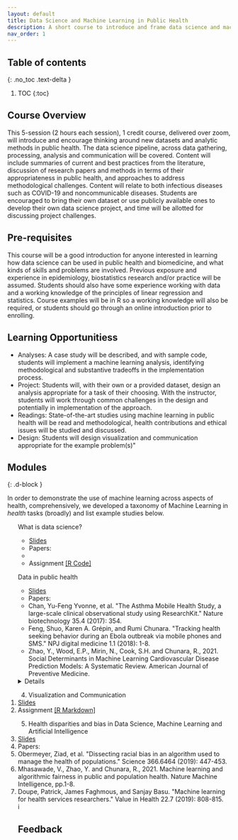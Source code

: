 ```yaml
---
layout: default
title: Data Science and Machine Learning in Public Health
description: A short course to introduce and frame data science and machine learning skills within the principles and priorities of public health. 
nav_order: 1
---
```



<!--
This repository contains information about the tutorial [Machine Learning in Population and Public Health: challenges and opportunites](https://www.chilconference.org/tutorial_b.html) at [ACM Conference on Health, Information and Learning, 2020](https://www.chilconference.org/index.html). A full summary of the tutorial is provided in [this document](./docs/ACM_chil_tutorial_summary.pdf). Citation: <br/>
**Mhasawade, Vishwali, Yuan Zhao, and Rumi Chunara. “Machine Learning in Population and Public Health.” ArXiv:2008.07278 [Cs], July 21, 2020. [http://arxiv.org/abs/2008.07278](http://arxiv.org/abs/2008.07278).**

[Tutorial video found here.](https://slideslive.com/38931964/machine-learning-in-population-and-public-health-challenges-and-opportunities)

-->
## Table of contents
{: .no_toc .text-delta }

1. TOC
{:toc}

## Course Overview
This 5-session (2 hours each session), 1 credit course, delivered over zoom, will introduce and encourage thinking around new datasets and analytic  methods in public health. The data science pipeline, across data gathering, processing, analysis and communication will be covered. Content will include summaries of current and best practices from the literature, discussion of research papers and methods in terms of their appropriateness in public health, and approaches to address methodological challenges. Content will relate to both infectious diseases such as COVID-19 and noncommunicable diseases. Students are encouraged to bring their own dataset or use publicly available ones to develop their own data science project, and time will be allotted for discussing project challenges.

## Pre-requisites
This course will be a good introduction for anyone interested in learning how data science can be used in public health and biomedicine, and what kinds of skills and problems are involved. Previous exposure and experience in epidemiology, biostatistics research and/or practice will be assumed. Students should also have some experience working with data and a working knowledge of the principles of linear regression and statistics. Course examples will be in R so a working knowledge will also be required, or students should go through an online introduction prior to enrolling.

## Learning Opportunitiess
<ul>
<li>Analyses: A case study will be described, and with sample code, students will implement a machine learning analysis, identifying methodological and substantive tradeoffs in the implementation process.
</li>
<li>Project: Students will, with their own or a provided dataset, design an analysis appropriate for a task of their choosing. With the instructor, students will work through common challenges in the design and potentially in implementation of the approach.
</li>
<li>Readings: State-of-the-art studies using machine learning in public health will be read and methodological, health contributions and ethical issues will be studied and discussed.
</li>
<li>Design: Students will design visualization and communication appropriate for the example
problem(s)"
</li>
</ul>
<!--
-->

## Modules
{: .d-block }

In order to demonstrate the use of machine learning across aspects of health, comprehensively, we developed a taxonomy of Machine Learning in <i>health</i> tasks (broadly) and list example studies below.

<ol>
What is data science?
<ul style="PADDING-LEFT: 25px">
<li> <a href="https://www.nature.com/articles/nature12060?page=32">Slides</a></li>
<li> Papers: <li> </li></li>
<li> Assignment <a href="https://www.nyu.edu">[R Code]</a></li>
</ul>
</ol>

<ol> 
Data in public health
<ul>
<li> <a href="https://www.nyu.edu">Slides</a></li>

<li> Papers: 
<li> Chan, Yu-Feng Yvonne, et al. "The Asthma Mobile Health Study, a large-scale clinical observational
study using ResearchKit." Nature biotechnology 35.4 (2017): 354.</li>
<li>Feng, Shuo, Karen A. Grépin, and Rumi Chunara. "Tracking health seeking behavior during an Ebola
outbreak via mobile phones and SMS." NPJ digital medicine 1.1 (2018): 1-8.</li>
<li>Zhao, Y., Wood, E.P., Mirin, N., Cook, S.H. and Chunara, R., 2021. Social Determinants in Machine Learning Cardiovascular Disease Prediction Models: A Systematic Review. American Journal of Preventive Medicine.</li>
</li>
</ul>

<details>3. Machine Learning
<li> <a href="https://www.nature.com/articles/nature12060?page=32">Slides</a></li>
<li> Papers: 
<li> Doupe, Patrick, James Faghmous, and Sanjay Basu. "Machine learning for health services
researchers." Value in Health 22.7 (2019): 808-815.</li>
<li> Flaxman, Abraham D., and Theo Vos. "Machine learning in population health: Opportunities and
threats." PLoS Medicine 15.11 (2018): e1002702. </li>
<li> Panch, T., Pearson-Stuttard, J., Greaves, F. and Atun, R., 2019. Artificial intelligence: opportunities and risks for public health. The Lancet Digital Health, 1(1), pp.e13-e14.</li> 
</li>
<li> Assignment <a href="https://www.nyu.edu">[R Markdown]</a></li>
</details>

4. Visualization and Communication
<li> <a href="https://www.nature.com/articles/nature12060?page=32">Slides</a></li>
<li> Assignment <a href="www.nyu.edu">[R Markdown]</a></li>

5. Health disparities and bias in Data Science, Machine Learning and Artificial Intelligence
<li> <a href="https://www.nature.com/articles/nature12060?page=32">Slides</a></li>
<li> Papers: 
<li> Obermeyer, Ziad, et al. "Dissecting racial bias in an algorithm used to manage the health of
populations." Science 366.6464 (2019): 447-453.</li>
<li>Mhasawade, V., Zhao, Y. and Chunara, R., 2021. Machine learning and algorithmic fairness in public and population health. Nature Machine Intelligence, pp.1-8.</li>
<li>Doupe, Patrick, James Faghmous, and Sanjay Basu. "Machine learning for health services
researchers." Value in Health 22.7 (2019): 808-815.</li>
i</li>


 
## Feedback


